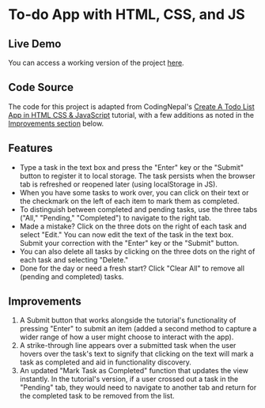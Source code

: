 # To-do App with HTML, CSS, and JS

## Live Demo
You can access a working version of the project [here](https://to-do-app-html-i4c0wuvut-ekassos.vercel.app/).

## Code Source 
The code for this project is adapted from CodingNepal's [Create A Todo List App in HTML CSS & JavaScript](https://www.codingnepalweb.com/create-todo-list-app-html-javascript/) tutorial, with a few additions as noted in the [Improvements section](#improvements) below.

## Features  
- Type a task in the text box and press the "Enter" key or the "Submit" button to register it to local storage. The task persists when the browser tab is refreshed or reopened later (using localStorage in JS).
- When you have some tasks to work over, you can click on their text or the checkmark on the left of each item to mark them as completed. 
- To distinguish between completed and pending tasks, use the three tabs ("All," "Pending," "Completed") to navigate to the right tab.
- Made a mistake? Click on the three dots on the right of each task and select "Edit." You can now edit the text of the task in the text box. Submit your correction with the "Enter" key or the "Submit" button.
- You can also delete all tasks by clicking on the three dots on the right of each task and selecting "Delete." 
- Done for the day or need a fresh start? Click "Clear All" to remove all (pending and completed) tasks.

## Improvements  
1. A Submit button that works alongside the tutorial's functionality of pressing "Enter" to submit an item (added a second method to capture a wider range of how a user might choose to interact with the app).
2. A strike-through line appears over a submitted task when the user hovers over the task's text to signify that clicking on the text will mark a task as completed and aid in functionality discovery.
3. An updated "Mark Task as Completed" function that updates the view instantly. In the tutorial's version, if a user crossed out a task in the "Pending" tab, they would need to navigate to another tab and return for the completed task to be removed from the list.
